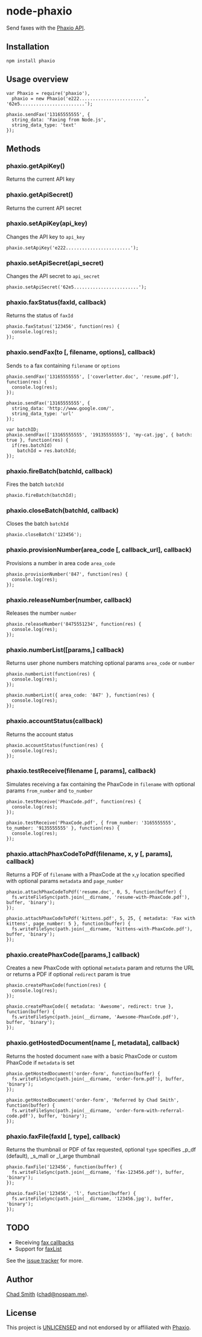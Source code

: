 # node-phaxio

Send faxes with the [Phaxio API](http://www.phaxio.com).

## Installation

`npm install phaxio`

## Usage overview

	var Phaxio = require('phaxio'),
	  phaxio = new Phaxio('e222........................', '62e5........................');

	phaxio.sendFax('13165555555', {
	  string_data: 'Faxing from Node.js',
	  string_data_type: 'text'
	});

## Methods

### phaxio.getApiKey()

Returns the current API key

### phaxio.getApiSecret()

Returns the current API secret

### phaxio.setApiKey(api_key)

Changes the API key to `api_key`

	phaxio.setApiKey('e222........................');
	
### phaxio.setApiSecret(api_secret)

Changes the API secret to `api_secret`

	phaxio.setApiSecret('62e5........................');
	
### phaxio.faxStatus(faxId, callback)

Returns the status of `faxId`

	phaxio.faxStatus('123456', function(res) {
	  console.log(res);
	});

### phaxio.sendFax(to [, filename, options], callback)

Sends `to` a fax containing `filename` or `options`

	phaxio.sendFax('13165555555', ['coverletter.doc', 'resume.pdf'], function(res) {
	  console.log(res);
	});

	phaxio.sendFax('13165555555', {
	  string_data: 'http://www.google.com/',
	  string_data_type: 'url'
	});

	var batchID;
	phaxio.sendFax(['13165555555', '19135555555'], 'my-cat.jpg', { batch: true }, function(res) {
	  if(res.batchId)
	    batchId = res.batchId;
	});

### phaxio.fireBatch(batchId, callback)

Fires the batch `batchId`

	phaxio.fireBatch(batchId);

### phaxio.closeBatch(batchId, callback)

Closes the batch `batchId`

	phaxio.closeBatch('123456');

### phaxio.provisionNumber(area_code [, callback_url], callback)

Provisions a number in area code `area_code`

	phaxio.provisionNumber('847', function(res) {
	  console.log(res);
	});

### phaxio.releaseNumber(number, callback)

Releases the number `number`

	phaxio.releaseNumber('8475551234', function(res) {
	  console.log(res);
	});

### phaxio.numberList([params,] callback)

Returns user phone numbers matching optional params `area_code` or `number`

	phaxio.numberList(function(res) {
	  console.log(res);
	});

	phaxio.numberList({ area_code: '847' }, function(res) {
	  console.log(res);
	});

### phaxio.accountStatus(callback)

Returns the account status

	phaxio.accountStatus(function(res) {
	  console.log(res);
	});

### phaxio.testReceive(filename [, params], callback)

Simulates receiving a fax containing the PhaxCode in `filename` with optional params `from_number` and `to_number`

	phaxio.testReceive('PhaxCode.pdf', function(res) {
	  console.log(res);
	});

	phaxio.testReceive('PhaxCode.pdf', { from_number: '3165555555', to_number: '9135555555' }, function(res) {
	  console.log(res);
	});

### phaxio.attachPhaxCodeToPdf(filename, x, y [, params], callback)

Returns a PDF of `filename` with a PhaxCode at the `x`,`y` location specified with optional params `metadata` and `page_number`

	phaxio.attachPhaxCodeToPdf('resume.doc', 0, 5, function(buffer) {
	  fs.writeFileSync(path.join(__dirname, 'resume-with-PhaxCode.pdf'), buffer, 'binary');
	});

	phaxio.attachPhaxCodeToPdf('kittens.pdf', 5, 25, { metadata: 'Fax with kittens', page_number: 5 }, function(buffer) {
	  fs.writeFileSync(path.join(__dirname, 'kittens-with-PhaxCode.pdf'), buffer, 'binary');
	});

### phaxio.createPhaxCode([params,] callback)

Creates a new PhaxCode with optional `metadata` param and returns the URL or returns a PDF if optional `redirect` param is true

	phaxio.createPhaxCode(function(res) {
	  console.log(res);
	});

	phaxio.createPhaxCode({ metadata: 'Awesome', redirect: true }, function(buffer) {
	  fs.writeFileSync(path.join(__dirname, 'Awesome-PhaxCode.pdf'), buffer, 'binary');
	});

### phaxio.getHostedDocument(name [, metadata], callback)

Returns the hosted document `name` with a basic PhaxCode or custom PhaxCode if `metadata` is set

	phaxio.getHostedDocument('order-form', function(buffer) {
	  fs.writeFileSync(path.join(__dirname, 'order-form.pdf'), buffer, 'binary');
	});

	phaxio.getHostedDocument('order-form', 'Referred by Chad Smith', function(buffer) {
	  fs.writeFileSync(path.join(__dirname, 'order-form-with-referral-code.pdf'), buffer, 'binary');
	});

### phaxio.faxFile(faxId [, type], callback)

Returns the thumbnail or PDF of fax requested, optional `type` specifies _p_df (default), _s_mall or _l_arge thumbnail

	phaxio.faxFile('123456', function(buffer) {
	  fs.writeFileSync(path.join(__dirname, 'fax-123456.pdf'), buffer, 'binary');
	});

	phaxio.faxFile('123456', 'l', function(buffer) {
	  fs.writeFileSync(path.join(__dirname, '123456.jpg'), buffer, 'binary');
	});

## TODO

* Receiving [fax callbacks](http://www.phaxio.com/docs/api/receive/receiveCallback)
* Support for [faxList](http://www.phaxio.com/docs/api/general/faxList)

See the [issue tracker](http://github.com/chadsmith/node-phaxio/issues) for more.

## Author

[Chad Smith](http://twitter.com/chadsmith) ([chad@nospam.me](mailto:chad@nospam.me)).

## License

This project is [UNLICENSED](http://unlicense.org/) and not endorsed by or affiliated with [Phaxio](http://www.phaxio.com).
